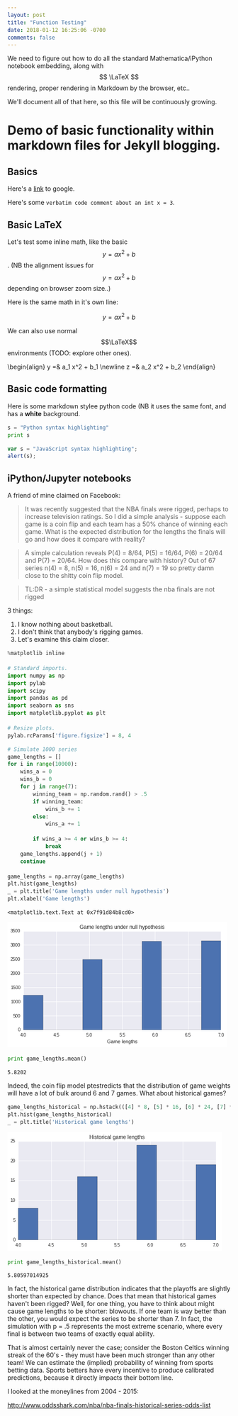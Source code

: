 ```yaml
---
layout: post
title: "Function Testing"
date: 2018-01-12 16:25:06 -0700
comments: false
---
```


We need to figure out how to do all the standard Mathematica/iPython notebook
embedding, along with $$ \LaTeX $$ rendering, proper rendering in Markdown by
the browser, etc..

We'll document all of that here, so this file will be continuously growing.

# Demo of basic functionality within markdown files for Jekyll blogging.

## Basics
Here's a [link](https://www.google.com) to google.

Here's some `verbatim code comment about an int x = 3`.


## Basic LaTeX
Let's test some inline math, like the basic $$ y = a x^2 + b $$. (NB the
alignment issues for $$ y = a x^2 + b $$ depending on browser zoom size..)

Here is the same math in it's own line:

$$ y = a x^2 + b $$

We can also use normal $$\LaTeX$$ environments (TODO: explore other ones).

\begin{align}
    y =& a_1 x^2 + b_1 \newline
    z =& a_2 x^2 + b_2
\end{align}


## Basic code formatting
Here is some markdown stylee python code (NB it uses the same font, and has a
**white** background.

```python
s = "Python syntax highlighting"
print s
```

```javascript
var s = "JavaScript syntax highlighting";
alert(s);
```

## iPython/Jupyter notebooks

A friend of mine claimed on Facebook:

> It was recently suggested that the NBA finals were rigged, perhaps to increase
> television ratings. So I did a simple analysis - suppose each game is a coin
> flip and each team has a 50% chance of winning each game. What is the expected
> distribution for the lengths the finals will go and how does it compare with
> reality?

> A simple calculation reveals P(4) = 8/64, P(5) = 16/64, P(6) = 20/64 and P(7)
> = 20/64.  How does this compare with history? Out of 67 series n(4) = 8, n(5)
> = 16, n(6) = 24 and n(7) = 19 so pretty damn close to the shitty coin flip
> model.

> TL:DR - a simple statistical model suggests the nba finals are not rigged

3 things:

1. I know nothing about basketball.
2. I don't think that anybody's rigging games.
3. Let's examine this claim closer.


```python
%matplotlib inline

# Standard imports.
import numpy as np
import pylab
import scipy
import pandas as pd
import seaborn as sns
import matplotlib.pyplot as plt

# Resize plots.
pylab.rcParams['figure.figsize'] = 8, 4
```


```python
# Simulate 1000 series
game_lengths = []
for i in range(10000):
    wins_a = 0
    wins_b = 0
    for j in range(7):
        winning_team = np.random.rand() > .5
        if winning_team:
            wins_b += 1
        else:
            wins_a += 1

        if wins_a >= 4 or wins_b >= 4:
            break
    game_lengths.append(j + 1)
    continue

game_lengths = np.array(game_lengths)
plt.hist(game_lengths)
_ = plt.title('Game lengths under null hypothesis')
plt.xlabel('Game lengths')
```




    <matplotlib.text.Text at 0x7f91d84b8cd0>




![png](/NBA_files/NBA_2_1.png)



```python
print game_lengths.mean()
```

    5.8202


Indeed, the coin flip model ptestredicts that the distribution of game weights will have a lot of bulk around 6 and 7 games. What about historical games?


```python
game_lengths_historical = np.hstack(([4] * 8, [5] * 16, [6] * 24, [7] * 19))
plt.hist(game_lengths_historical)
_ = plt.title('Historical game lengths')
```


![png](/NBA_files/NBA_5_0.png)



```python
print game_lengths_historical.mean()
```

    5.80597014925


In fact, the historical game distribution indicates that the playoffs are slightly shorter than expected by chance. Does that mean that historical games haven't been rigged? Well, for one thing, you have to think about might cause game lengths to be shorter: blowouts. If one team is way better than the other, you would expect the series to be shorter than 7. In fact, the simulation with p = .5 represents the most extreme scenario, where every final is between two teams of exactly equal ability.

That is almost certainly never the case; consider the Boston Celtics winning streak of the 60's - they must have been much stronger than any other team! We can estimate the (implied) probability of winning from sports betting data. Sports betters have every incentive to produce calibrated predictions, because it directly impacts their bottom line.

I looked at the moneylines from 2004 - 2015:

http://www.oddsshark.com/nba/nba-finals-historical-series-odds-list
